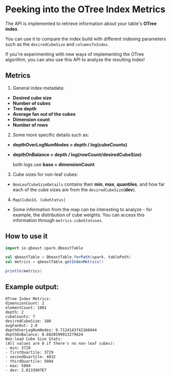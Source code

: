 # Peeking into the OTree Index Metrics

The API is implemented to retrieve information about your table's **OTree index**.

You can use it to compare the index build with different indexing parameters such as the `desiredCubeSize` and `columnsToIndex`.

If you're experimenting with new ways of implementing the OTree algorithm, you can also use this API to analyze the resulting index!

## Metrics
1. General index metadata:
- **Desired cube size**
- **Number of cubes**
- **Tree depth**
- **Average fan out of the cubes**
- **Dimension count**
- **Number of rows**

2. Some more specific details such as:
- **depthOverLogNumNodes = depth / log(cubeCounts)**
- **depthOnBalance = depth / log(rowCount/desiredCubeSize)**

  both logs use **base = dimensionCount**

3. Cube sizes for non-leaf cubes:
- `NonLeafCubeSizeDetails` contains their **min**, **max**, **quantiles**, and how far each of the cube sizes are from the `desiredCubeSize`(**dev**).

4. `Map[CubeId, CubeStatus]`
- Some information from the map can be interesting to analyze - for example, the distribution of cube weights. You can access this information through `metrics.cubeStatuses`.


## How to use it
```scala
import io.qbeast.spark.QbeastTable

val qbeastTable = QbeastTable.forPath(spark, tablePath)
val metrics = qbeastTable.getIndexMetrics()

println(metrics)
```

## Example output:

```
OTree Index Metrics:
dimensionCount: 2
elementCount: 1001
depth: 2
cubeCounts: 7
desiredCubeSize: 100
avgFanOut: 2.0
depthOverLogNumNodes: 0.7124143742160444
depthOnBalance: 0.6020599913279624
Non-lead Cube Size Stats:
(All values are 0 if there's no non-leaf cubes):
- min: 3729
- firstQuartile: 3729
- secondQuartile: 4832
- thirdQuartile: 5084
- max: 5084
- dev: 2.0133907E7
```
